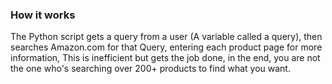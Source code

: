 ### How it works
The Python script gets a query from a user (A variable called a query), then searches Amazon.com for that Query, entering each product page for more information, This is inefficient but gets the job done, in the end, you are not the one who's searching over 200+ products to find what you want.
